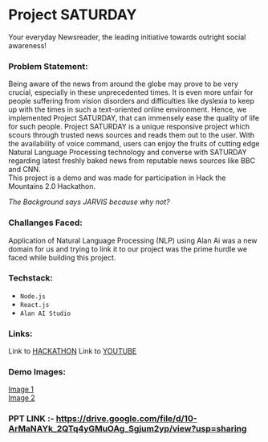 # Project SATURDAY  
Your everyday Newsreader, the leading initiative towards outright social awareness!

### Problem Statement:  
Being aware of the news from around the globe may prove to be very crucial, especially in these unprecedented times. It is even more unfair for people suffering from vision disorders and difficulties like dyslexia to keep up with the times in such a text-oriented online environment. Hence, we implemented Project SATURDAY, that can immensely ease the quality of life for such people.
Project SATURDAY is a unique responsive project which scours through trusted news sources and reads them out to the user. With the availability of voice command, users can enjoy the fruits of cutting edge Natural Language Processing technology and converse with SATURDAY regarding latest freshly baked news from reputable news sources like BBC and CNN.  
This project is a demo and was made for participation in Hack the Mountains 2.0 Hackathon. 

_The Background says JARVIS because why not?_

### Challanges Faced:   
Application of Natural Language Processing (NLP) using Alan Ai was a new domain for us and trying to link it to our project was the prime hurdle we faced while building this project. 

### Techstack:  
- `Node.js`  
- `React.js`  
- `Alan AI Studio`  

### Links:  
Link to [HACKATHON](https://hackthemountain.tech/)
Link to [YOUTUBE](https://youtu.be/-eOODpSyyfc)

### Demo Images:
[Image 1](https://github.com/varunverma760/ProjectSATURDAY/blob/main/project%20screen%20shot.png)  
[Image 2](https://github.com/varunverma760/ProjectSATURDAY/blob/main/project%20screenshot%20-1.png)

### PPT LINK :- https://drive.google.com/file/d/10-ArMaNAYk_2QTq4yGMuOAg_Sgjum2yp/view?usp=sharing
